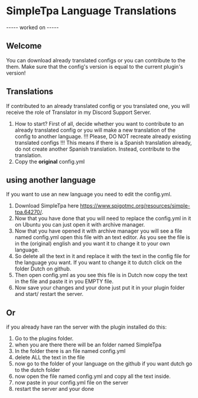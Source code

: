 # SimpleTpa Language Translations
----- worked on -----

## Welcome
You can download already translated configs or you can contribute to the them. Make sure that the config's version is equal to the current plugin's version!


## Translations
If contributed to an already translated config or you translated one, you will receive the role of Translator in my Discord Support Server.

1. How to start? First of all, decide whether you want to contribute to an already translated config or you will make a new translation of the config to another language.
!!! Please, DO NOT recreate already existing translated configs !!! This means if there is a Spanish translation already, do not create another Spanish translation. Instead, contribute to the translation.
2. Copy the **original** config.yml

## using another language 
If you want to use an new language you need to edit the config.yml.

1. Download SimpleTpa here https://www.spigotmc.org/resources/simple-tpa.64270/.
2. Now that you have done that you will need to replace the config.yml in it on Ubuntu you can just open it with archive manager.
3. Now that you have opened it with archive manager you will see a file named config.yml open this file with an text editor. As you see the file is in the (original) english and you want it to change it to your own language.
4. So delete all the text in it and replace it with the text in the config file for the language you want. If you want to change it to dutch click on the folder Dutch on github.
5. Then open config.yml as you see this file is in Dutch now copy the text in the file and paste it in you EMPTY file.
6. Now save your changes and your done just put it in your plugin folder and start/ restart the server.

## Or 

if you already have ran the server with the plugin installed do this:

1. Go to the plugins folder.
2. when you are there there will be an folder named SimpleTpa
3. In the folder there is an file named config.yml
4. delete ALL the text in the file
5. now go to the folder of your language on the github if you want dutch go to the dutch folder
6. now open the file named config.yml and copy all the text inside.
7. now paste in your config.yml file on the server
8. restart the server and your done
